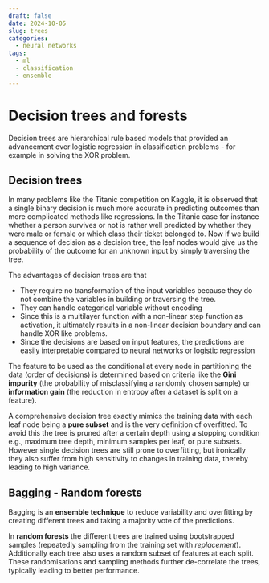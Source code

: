 ```yaml
---
draft: false
date: 2024-10-05
slug: trees
categories:
  - neural networks
tags:
  - ml
  - classification
  - ensemble
---
```



# Decision trees and forests

Decision trees are hierarchical rule based models that provided an advancement over logistic regression in classification problems - for example in solving the XOR problem.

<!-- more -->

## Decision trees ##

In many problems like the Titanic competition on Kaggle, it is observed that a single binary decision is much more accurate in predicting outcomes than more complicated methods like regressions. In the Titanic case for instance whether a person survives or not is rather well predicted by whether they were male or female or which class their ticket belonged to. Now if we build a sequence of decision as a decision tree, the leaf nodes would give us the probability of the outcome for an unknown input by simply traversing the tree.

The advantages of decision trees are that 

- They require no transformation of the input variables because they do not combine the variables in building or traversing the tree. 
- They can handle categorical variable without encoding
- Since this is a multilayer function with a non-linear step function as activation, it ultimately results in a non-linear decision boundary and can handle XOR like problems. 
- Since the decisions are based on input features, the predictions are easily interpretable compared to neural networks or logistic regression

The feature to be used as the conditional at every node in partitioning the data (order of decisions) is determined based on criteria like the **Gini impurity** (the probability of misclassifying a randomly chosen sample) or **information gain** (the reduction in entropy after a dataset is split on a feature).

A comprehensive decision tree exactly mimics the training data with each leaf node being a **pure subset** and is the very definition of overfitted. To avoid this the tree is pruned after a certain depth using a stopping condition e.g., maximum tree depth, minimum samples per leaf, or pure subsets. However single decision trees are still prone to overfitting, but ironically they also suffer from high sensitivity to changes in training data, thereby leading to high variance.

## Bagging - Random forests ##

Bagging is an **ensemble technique** to reduce variability and overfitting by creating different trees and taking a majority vote of the predictions. 

In **random forests** the different trees are trained using bootstrapped samples (repeatedly sampling from the training set with *replacement*). Additionally each tree also uses a random subset of features at each split. These randomisations and sampling methods further de-correlate the trees, typically leading to better performance.